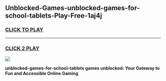 
## Unblocked-Games-unblocked-games-for-school-tablets-Play-Free-1aj4j
<h3>
<a href="https://premium76.site?title=unblocked-games-for-school-tablets&ref=10A">CLICK TO PLAY</a></h3>
<hr>

<h3>
<a href="https://premium76.site?title=unblocked-games-for-school-tablets&ref=10A">CLICK 2 PLAY</a>
  
</h3>

<a href="https://premium76.site?title=unblocked-games-for-school-tablets&ref=10A"><img src="https://clearcache.store/games.png"></a>


**unblocked-games-for-school-tablets games unblocked: Your Gateway to Fun and Accessible Online Gaming**
